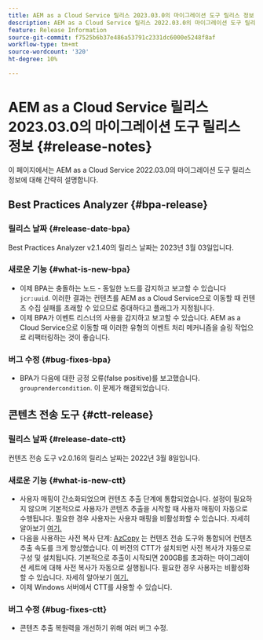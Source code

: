 ```yaml
---
title: AEM as a Cloud Service 릴리스 2023.03.0의 마이그레이션 도구 릴리스 정보
description: AEM as a Cloud Service 릴리스 2022.03.0의 마이그레이션 도구 릴리스 정보
feature: Release Information
source-git-commit: f7525b6b37e486a53791c2331dc6000e5248f8af
workflow-type: tm+mt
source-wordcount: '320'
ht-degree: 10%

---
```


# AEM as a Cloud Service 릴리스 2023.03.0의 마이그레이션 도구 릴리스 정보 {#release-notes}

이 페이지에서는 AEM as a Cloud Service 2022.03.0의 마이그레이션 도구 릴리스 정보에 대해 간략히 설명합니다.

## Best Practices Analyzer {#bpa-release}

### 릴리스 날짜 {#release-date-bpa}

Best Practices Analyzer v2.1.40의 릴리스 날짜는 2023년 3월 03일입니다.

### 새로운 기능 {#what-is-new-bpa}

* 이제 BPA는 충돌하는 노드 - 동일한 노드를 감지하고 보고할 수 있습니다 `jcr:uuid`. 이러한 결과는 컨텐츠를 AEM as a Cloud Service으로 이동할 때 컨텐츠 수집 실패를 초래할 수 있으므로 중대하다고 플래그가 지정됩니다.
* 이제 BPA가 이벤트 리스너의 사용을 감지하고 보고할 수 있습니다. AEM as a Cloud Service으로 이동할 때 이러한 유형의 이벤트 처리 메커니즘을 슬링 작업으로 리팩터링하는 것이 좋습니다.

### 버그 수정 {#bug-fixes-bpa}

* BPA가 다음에 대한 긍정 오류(false positive)를 보고했습니다. `grouprendercondition`. 이 문제가 해결되었습니다.

## 콘텐츠 전송 도구 {#ctt-release}

### 릴리스 날짜 {#release-date-ctt}

컨텐츠 전송 도구 v2.0.16의 릴리스 날짜는 2022년 3월 8일입니다.

### 새로운 기능 {#what-is-new-ctt}

* 사용자 매핑이 간소화되었으며 컨텐츠 추출 단계에 통합되었습니다. 설정이 필요하지 않으며 기본적으로 사용자가 콘텐츠 추출을 시작할 때 사용자 매핑이 자동으로 수행됩니다. 필요한 경우 사용자는 사용자 매핑을 비활성화할 수 있습니다. 자세히 알아보기 [여기.](https://experienceleague.adobe.com/docs/experience-manager-cloud-service/content/migration-journey/cloud-migration/content-transfer-tool/user-mapping-and-migration.html?lang=en#user-mapping-detail)
* 다음을 사용하는 사전 복사 단계: [AzCopy](https://learn.microsoft.com/en-us/azure/storage/common/storage-use-azcopy-v10) 는 컨텐츠 전송 도구와 통합되어 컨텐츠 추출 속도를 크게 향상했습니다. 이 버전의 CTT가 설치되면 사전 복사가 자동으로 구성 및 설치됩니다. 기본적으로 추출이 시작되면 200GB를 초과하는 마이그레이션 세트에 대해 사전 복사가 자동으로 실행됩니다. 필요한 경우 사용자는 비활성화할 수 있습니다. 자세히 알아보기 [여기.](https://experienceleague.adobe.com/docs/experience-manager-cloud-service/content/migration-journey/cloud-migration/content-transfer-tool/handling-large-content-repositories.html?lang=en)
* 이제 Windows 서버에서 CTT를 사용할 수 있습니다.

### 버그 수정 {#bug-fixes-ctt}

* 콘텐츠 추출 복원력을 개선하기 위해 여러 버그 수정.
